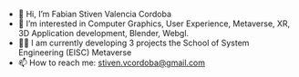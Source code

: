 - 👋 Hi, I’m Fabian Stiven Valencia Cordoba
- 👀 I’m interested in Computer Graphics, User Experience, Metaverse, XR, 3D Application development, Blender, Webgl.
- 🧑‍💻 I am currently developing 3 projects the School of System Engineering (EISC) Metaverse
- 📫 How to reach me: stiven.vcordoba@gmail.com
